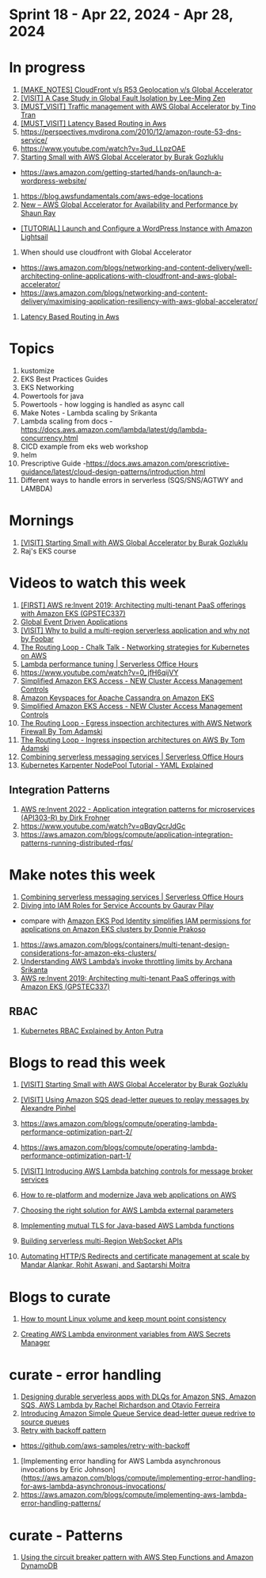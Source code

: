 <h1>Sprint 18 - Apr 22, 2024 - Apr 28, 2024</h1>

# In progress

1. [[MAKE_NOTES] CloudFront v/s R53 Geolocation v/s Global Accelerator](https://letstalkaws.com/thread-59.html)
1. [[VISIT] A Case Study in Global Fault Isolation by Lee-Ming Zen](https://aws.amazon.com/blogs/architecture/a-case-study-in-global-fault-isolation/)
1. [[MUST_VISIT] Traffic management with AWS Global Accelerator by Tino Tran](https://aws.amazon.com/blogs/networking-and-content-delivery/traffic-management-with-aws-global-accelerator/)
4. [[MUST_VISIT] Latency Based Routing in Aws](https://www.bschaatsbergen.com/latency-based-routing-in-aws)
1. https://perspectives.mvdirona.com/2010/12/amazon-route-53-dns-service/
1. https://www.youtube.com/watch?v=3ud_LLpzOAE
1. [Starting Small with AWS Global Accelerator by Burak Gozluklu](https://aws.amazon.com/blogs/networking-and-content-delivery/starting-small-with-aws-global-accelerator/)
- https://aws.amazon.com/getting-started/hands-on/launch-a-wordpress-website/
1. https://blog.awsfundamentals.com/aws-edge-locations
1. [New – AWS Global Accelerator for Availability and Performance by Shaun Ray](https://aws.amazon.com/blogs/aws/new-aws-global-accelerator-for-availability-and-performance/)
- [[TUTORIAL] Launch and Configure a WordPress Instance with Amazon Lightsail](https://aws.amazon.com/getting-started/hands-on/launch-a-wordpress-website/)
1. When should use cloudfront with Global Accelerator
- https://aws.amazon.com/blogs/networking-and-content-delivery/well-architecting-online-applications-with-cloudfront-and-aws-global-accelerator/
- https://aws.amazon.com/blogs/networking-and-content-delivery/maximising-application-resiliency-with-aws-global-accelerator/
1. [Latency Based Routing in Aws](https://www.bschaatsbergen.com/latency-based-routing-in-aws)

# Topics

1. kustomize
1. EKS Best Practices Guides
1. EKS Networking
1. Powertools for java
1. Powertools - how logging is handled as async call
1. Make Notes - Lambda scaling by Srikanta
1. Lambda scaling from docs - https://docs.aws.amazon.com/lambda/latest/dg/lambda-concurrency.html
1. CICD example from eks web workshop
1. helm
1. Prescriptive Guide -https://docs.aws.amazon.com/prescriptive-guidance/latest/cloud-design-patterns/introduction.html
1. Different ways to handle errors in serverless (SQS/SNS/AGTWY and LAMBDA)

# Mornings

1. [[VISIT] Starting Small with AWS Global Accelerator by Burak Gozluklu ](https://aws.amazon.com/blogs/networking-and-content-delivery/starting-small-with-aws-global-accelerator/)
2. Raj's EKS course


# Videos to watch this week

1. [[FIRST] AWS re:Invent 2019: Architecting multi-tenant PaaS offerings with Amazon EKS (GPSTEC337)](https://www.youtube.com/watch?v=P29eL_51iYU)
1. [Global Event Driven Applications](https://blog.marcia.dev/global-event-driven-applications)
1. [[VISIT] Why to build a multi-region serverless application and why not by Foobar](https://www.youtube.com/watch?v=vRjRaz-GJGk&list=PLGyRwGktEFqfA-OKpfGsTkulMGA1JXFLZ)
1. [The Routing Loop - Chalk Talk - Networking strategies for Kubernetes on AWS](https://www.twitch.tv/videos/2057125802?collection=HBANRY7lIxagXQ)
1. [Lambda performance tuning | Serverless Office Hours](https://www.twitch.tv/videos/2068582604)
1. https://www.youtube.com/watch?v=0_jfH6qijVY
1. [Simplified Amazon EKS Access - NEW Cluster Access Management Controls](https://www.twitch.tv/videos/2070607973)
1. [Amazon Keyspaces for Apache Cassandra on Amazon EKS](https://www.twitch.tv/videos/2090704504)
1. [Simplified Amazon EKS Access - NEW Cluster Access Management Controls](https://www.twitch.tv/videos/2070607973)
1. [The Routing Loop - Egress inspection architectures with AWS Network Firewall By Tom Adamski](https://www.twitch.tv/videos/2110684692)
1. [The Routing Loop - Ingress inspection architectures on AWS By Tom Adamski](https://www.twitch.tv/videos/2123172832)
1. [Combining serverless messaging services | Serverless Office Hours](https://www.twitch.tv/videos/2121449912)
1. [Kubernetes Karpenter NodePool Tutorial - YAML Explained](https://www.youtube.com/watch?v=Ze_vhH4XIVU)

## Integration Patterns

1. [AWS re:Invent 2022 - Application integration patterns for microservices (API303-R) by Dirk Frohner](https://www.youtube.com/watch?v=GoBOivyE7PY)
1. https://www.youtube.com/watch?v=qBqyQcrJdGc
1. https://aws.amazon.com/blogs/compute/application-integration-patterns-running-distributed-rfqs/

# Make notes this week

1. [Combining serverless messaging services | Serverless Office Hours](https://www.twitch.tv/videos/2121449912)
1. [Diving into IAM Roles for Service Accounts by Gaurav Pilay ](https://aws.amazon.com/blogs/containers/diving-into-iam-roles-for-service-accounts/)
- compare with [Amazon EKS Pod Identity simplifies IAM permissions for applications on Amazon EKS clusters by Donnie Prakoso](https://aws.amazon.com/blogs/aws/amazon-eks-pod-identity-simplifies-iam-permissions-for-applications-on-amazon-eks-clusters/)
1. https://aws.amazon.com/blogs/containers/multi-tenant-design-considerations-for-amazon-eks-clusters/
1. [Understanding AWS Lambda’s invoke throttling limits by Archana Srikanta](https://aws.amazon.com/blogs/compute/understanding-aws-lambdas-invoke-throttle-limits/)
1. [AWS re:Invent 2019: Architecting multi-tenant PaaS offerings with Amazon EKS (GPSTEC337)](https://www.youtube.com/watch?v=P29eL_51iYU)

## RBAC

1. [Kubernetes RBAC Explained by Anton Putra](https://www.youtube.com/watch?v=iE9Qb8dHqWI)

# Blogs to read this week

1. [[VISIT] Starting Small with AWS Global Accelerator by Burak Gozluklu ](https://aws.amazon.com/blogs/networking-and-content-delivery/starting-small-with-aws-global-accelerator/)
1. [[VISIT] Using Amazon SQS dead-letter queues to replay messages by Alexandre Pinhel](https://aws.amazon.com/blogs/compute/building-a-difference-checker-with-amazon-s3-and-aws-lambda/)
1. https://aws.amazon.com/blogs/compute/operating-lambda-performance-optimization-part-2/
1. https://aws.amazon.com/blogs/compute/operating-lambda-performance-optimization-part-1/
1. [[VISIT] Introducing AWS Lambda batching controls for message broker services](https://aws.amazon.com/blogs/compute/introducing-aws-lambda-batching-controls-for-message-broker-services/)

1. [How to re-platform and modernize Java web applications on AWS](https://aws.amazon.com/blogs/compute/re-platform-java-web-applications-on-aws/)
1. [Choosing the right solution for AWS Lambda external parameters](https://aws.amazon.com/blogs/compute/choosing-the-right-solution-for-aws-lambda-external-parameters/)
1. [Implementing mutual TLS for Java-based AWS Lambda functions](https://aws.amazon.com/blogs/compute/implementing-mutual-tls-for-java-based-aws-lambda-functions/)
1. [Building serverless multi-Region WebSocket APIs](https://aws.amazon.com/blogs/compute/building-serverless-multi-region-websocket-apis/)
1. [Automating HTTP/S Redirects and certificate management at scale by Mandar Alankar, Rohit Aswani, and Saptarshi Moitra](https://aws.amazon.com/blogs/networking-and-content-delivery/automating-http-s-redirects-and-certificate-management-at-scale/)

# Blogs to curate
1. [How to mount Linux volume and keep mount point consistency](https://aws.amazon.com/blogs/compute/how-to-mount-linux-volume-and-keep-mount-point-consistency/)


1. [Creating AWS Lambda environment variables from AWS Secrets Manager](https://aws.amazon.com/blogs/compute/creating-aws-lambda-environmental-variables-from-aws-secrets-manager/)

# curate - error handling

1. [Designing durable serverless apps with DLQs for Amazon SNS, Amazon SQS, AWS Lambda by Rachel Richardson and Otavio Ferreira](https://aws.amazon.com/blogs/compute/designing-durable-serverless-apps-with-dlqs-for-amazon-sns-amazon-sqs-aws-lambda/)
1. [Introducing Amazon Simple Queue Service dead-letter queue redrive to source queues](https://aws.amazon.com/blogs/compute/introducing-amazon-simple-queue-service-dead-letter-queue-redrive-to-source-queues/)
1. [Retry with backoff pattern](https://docs.aws.amazon.com/prescriptive-guidance/latest/cloud-design-patterns/retry-backoff.html)
- https://github.com/aws-samples/retry-with-backoff
1. [Implementing error handling for AWS Lambda asynchronous invocations by Eric Johnson](https://aws.amazon.com/blogs/compute/implementing-error-handling-for-aws-lambda-asynchronous-invocations/
1. https://aws.amazon.com/blogs/compute/implementing-aws-lambda-error-handling-patterns/

# curate - Patterns

1. [Using the circuit breaker pattern with AWS Step Functions and Amazon DynamoDB](https://aws.amazon.com/blogs/compute/using-the-circuit-breaker-pattern-with-aws-step-functions-and-amazon-dynamodb/)